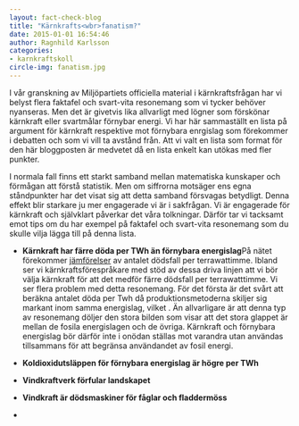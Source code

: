 ```yaml
---
layout: fact-check-blog
title: "Kärnkrafts<wbr>fanatism?"
date: 2015-01-01 16:54:46
author: Ragnhild Karlsson
categories:
- karnkraftskoll
circle-img: fanatism.jpg
---
```

I vår granskning av Miljöpartiets officiella material i kärnkraftsfrågan har vi belyst flera faktafel och svart-vita resonemang som vi tycker behöver nyanseras. Men det är givetvis lika allvarligt med lögner som förskönar kärnkraft eller svartmålar förnybar energi.
Vi har här sammaställt en lista på argument för kärnkraft respektive mot förnybara enrgislag som förekommer i debatten och som vi vill ta avstånd från. Att vi valt en lista som format för den här bloggposten är medvetet då en lista enkelt kan utökas med fler punkter. 

I normala fall finns ett starkt samband mellan matematiska kunskaper och förmågan att förstå statistik. Men om siffrorna motsäger ens egna ståndpunkter har det visat sig att detta samband försvagas betydligt. Denna effekt blir starkare ju mer engagerade vi är i sakfrågan. Vi är engagerade för kärnkraft och självklart påverkar det våra tolkningar. Därför tar vi tacksamt emot tips om du har exempel på faktafel och svart-vita resonemang som du skulle vilja lägga till på denna lista.
<ul>
	<li><p><b>Kärnkraft har färre döda per TWh än förnybara energislag</b>På nätet förekommer <a href="http://nextbigfuture.com/2011/03/deaths-per-twh-by-energy-source.html" target="_blanc">jämförelser</a> av antalet dödsfall per terrawattimme. Ibland ser vi kärnkraftsförespråkare med stöd av dessa driva linjen att vi bör välja kärnkraft för att det medför färre dödsfall per terrawatttimme. Vi ser flera problem med detta resonemang. För det första är det svårt att beräkna antalet döda per Twh då produktionsmetoderna skiljer sig markant inom samma energislag, vilket . Än allvarligare är att denna typ av resonemang döljer den stora bilden som visar att det stora glappet är mellan de fosila energislagen och de övriga. Kärnkraft och förnybara energislag bör därför inte i onödan ställas mot varandra utan användas tillsammans för att begränsa användandet av fosil energi.</p></li>
	<li><p><b>Koldioxidutsläppen för förnybara energislag är högre per TWh</b></p></li>
	<li><p><b>Vindkraftverk förfular landskapet</b></p></li>
	<li><p><b>Vindkraft är dödsmaskiner för fåglar och fladdermöss</b></p></li>
	<li><p><b></b></p></li>
</ul>